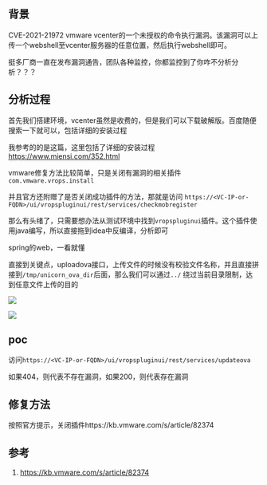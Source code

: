 ## 背景

CVE-2021-21972 vmware vcenter的一个未授权的命令执行漏洞。该漏洞可以上传一个webshell至vcenter服务器的任意位置，然后执行webshell即可。

挺多厂商一直在发布漏洞通告，团队各种监控，你都监控到了你咋不分析分析？？？

## 分析过程

首先我们搭建环境，vcenter虽然是收费的，但是我们可以下载破解版。百度随便搜索一下就可以，包括详细的安装过程

我参考的的是这篇，这里包括了详细的安装过程
https://www.miensi.com/352.html

vmware修复方法比较简单，只是关闭有漏洞的相关插件 `com.vmware.vrops.install`

并且官方还附赠了是否关闭成功插件的方法，那就是访问
`https://<VC-IP-or-FQDN>/ui/vropspluginui/rest/services/checkmobregister`

那么有头绪了，只需要想办法从测试环境中找到`vropspluginui`插件。这个插件使用java编写，所以直接拖到idea中反编译，分析即可

spring的web，一看就懂

直接到关键点，uploadova接口，上传文件的时候没有校验文件名称，并且直接拼接到`/tmp/unicorn_ova_dir`后面，那么我们可以通过`../` 绕过当前目录限制，达到任意文件上传的目的



![](https://ftp.bmp.ovh/imgs/2021/02/e2152677da09e196.jpg)

![](https://ftp.bmp.ovh/imgs/2021/02/73725eeb80ac6ba5.jpg)

## poc
访问`https://<VC-IP-or-FQDN>/ui/vropspluginui/rest/services/updateova`

如果404，则代表不存在漏洞，如果200，则代表存在漏洞

## 修复方法
按照官方提示，关闭插件https://kb.vmware.com/s/article/82374

## 参考
1. https://kb.vmware.com/s/article/82374
